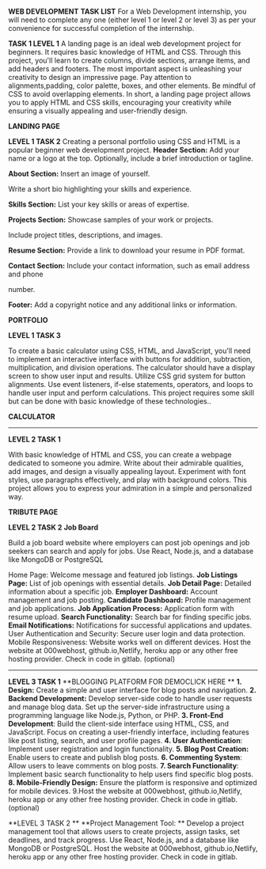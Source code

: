 **WEB DEVELOPMENT**
**TASK LIST**
For a Web Development internship, you will need to complete any one (either level 1 or level 2 or level 3) as per your convenience for successful completion of the internship.

**TASK 1 LEVEL 1**
A landing page is an ideal web development project for beginners. It requires basic
knowledge of HTML and CSS. Through this project, you'll learn to create columns, divide sections, arrange items, and add headers and footers. The most important aspect is unleashing your creativity to design an impressive page. Pay attention to alignments,padding, color palette, boxes, and other elements. Be mindful of CSS to avoid overlapping elements. In short, a landing page project allows you to apply HTML and CSS skills, encouraging your creativity while ensuring a visually appealing and user-friendly design.

**LANDING PAGE**

**LEVEL 1 TASK 2**
Creating a personal portfolio using CSS and HTML is a popular beginner web development project.
**Header Section:** Add your name or a logo at the top.
Optionally, include a brief introduction or tagline.

**About Section:** Insert an image of yourself.

Write a short bio highlighting your skills and experience.

**Skills Section:** List your key skills or areas of expertise.

**Projects Section:** Showcase samples of your work or projects.

Include project titles, descriptions, and images.

**Resume Section:** Provide a link to download your resume in PDF format.

**Contact Section:** Include your contact information, such as email address and phone

number.

**Footer:** Add a copyright notice and any additional links or information.

**PORTFOLIO**



**LEVEL 1 TASK 3**

To create a basic calculator using CSS, HTML, and JavaScript, you'll need to implement an
interactive interface with buttons for addition, subtraction, multiplication, and division operations. The calculator should have a display screen to show user input and results. Utilize CSS grid system for button alignments. Use event listeners, if-else statements, operators, and loops to handle user input and perform calculations. This project requires some skill but can be done with basic knowledge of these technologies..

**CALCULATOR**

_____________________________________________________________________________
**LEVEL 2 TASK 1**

With basic knowledge of HTML and CSS, you can create a webpage dedicated to someone you admire. Write about their admirable qualities, add images, and design a visually appealing layout. Experiment with font styles, use paragraphs effectively, and play with background colors. This project allows you to express your admiration in a simple and personalized way.

**TRIBUTE PAGE**

**LEVEL 2 TASK 2**
**Job Board**

Build a job board website where employers can post job openings and job seekers can search and apply for jobs. Use React, Node.js, and a database like MongoDB or PostgreSQL

Home Page: Welcome message and featured job listings. 
**Job Listings Page:** List of job openings with essential details. 
**Job Detail Page:** Detailed information about a specific job. 
**Employer Dashboard:** Account management and job posting. 
**Candidate Dashboard:** Profile management and job applications. 
**Job Application Process:** Application form with resume upload. 
**Search Functionality:** Search bar for finding specific jobs. 
**Email Notifications:** Notifications for successful applications and updates. User Authentication and Security: Secure user login and data protection. Mobile Responsiveness: Website works well on different devices. 
Host the website at 000webhost, github.io,Netlify, heroku app or any other free hosting provider. Check in code in gitlab. (optional) 
____________________________________________________________________________________
**LEVEL 3 TASK 1**
**BLOGGING PLATFORM FOR DEMOCLICK HERE **
**1. Design:** Create a simple and user interface for blog posts and navigation. 
**2. Backend Development:** Develop server-side code to handle user requests and manage blog data. 
Set up the server-side infrastructure using a programming language like Node.js, Python, or PHP. 
**3. Front-End Development**: Build the client-side interface using HTML, CSS, and JavaScript. Focus on creating a user-friendly interface, including features like post listing, search, and user profile pages. 
**4. User Authentication**: Implement user registration and login functionality. 
**5. Blog Post Creation:** Enable users to create and publish blog posts. 
**6. Commenting System**: Allow users to leave comments on blog posts. 
**7. Search Functionality**: Implement basic search functionality to help users find specific blog posts. 
**8. Mobile-Friendly Design:** Ensure the platform is responsive and optimized for mobile devices. 9.Host the website at 000webhost, github.io,Netlify, heroku app or any other free hosting provider. Check in code in gitlab. (optional)


**LEVEL 3 TASK 2 **
**Project Management Tool: **
Develop a project management tool that allows users to create projects, assign tasks, set deadlines, and track progress. Use React, Node.js, and a database like MongoDB or PostgreSQL. 
Host the website at 000webhost, github.io,Netlify, heroku app or any other free hosting provider. Check in code in gitlab.
